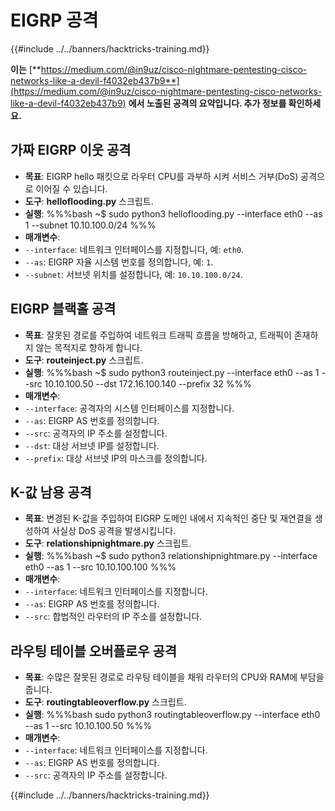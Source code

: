 # EIGRP 공격

{{#include ../../banners/hacktricks-training.md}}

**이는** [**https://medium.com/@in9uz/cisco-nightmare-pentesting-cisco-networks-like-a-devil-f4032eb437b9**](https://medium.com/@in9uz/cisco-nightmare-pentesting-cisco-networks-like-a-devil-f4032eb437b9) **에서 노출된 공격의 요약입니다. 추가 정보를 확인하세요.**

## **가짜 EIGRP 이웃 공격**

- **목표**: EIGRP hello 패킷으로 라우터 CPU를 과부하 시켜 서비스 거부(DoS) 공격으로 이어질 수 있습니다.
- **도구**: **helloflooding.py** 스크립트.
- **실행**:
%%%bash
~$ sudo python3 helloflooding.py --interface eth0 --as 1 --subnet 10.10.100.0/24
%%%
- **매개변수**:
- `--interface`: 네트워크 인터페이스를 지정합니다, 예: `eth0`.
- `--as`: EIGRP 자율 시스템 번호를 정의합니다, 예: `1`.
- `--subnet`: 서브넷 위치를 설정합니다, 예: `10.10.100.0/24`.

## **EIGRP 블랙홀 공격**

- **목표**: 잘못된 경로를 주입하여 네트워크 트래픽 흐름을 방해하고, 트래픽이 존재하지 않는 목적지로 향하게 합니다.
- **도구**: **routeinject.py** 스크립트.
- **실행**:
%%%bash
~$ sudo python3 routeinject.py --interface eth0 --as 1 --src 10.10.100.50 --dst 172.16.100.140 --prefix 32
%%%
- **매개변수**:
- `--interface`: 공격자의 시스템 인터페이스를 지정합니다.
- `--as`: EIGRP AS 번호를 정의합니다.
- `--src`: 공격자의 IP 주소를 설정합니다.
- `--dst`: 대상 서브넷 IP를 설정합니다.
- `--prefix`: 대상 서브넷 IP의 마스크를 정의합니다.

## **K-값 남용 공격**

- **목표**: 변경된 K-값을 주입하여 EIGRP 도메인 내에서 지속적인 중단 및 재연결을 생성하여 사실상 DoS 공격을 발생시킵니다.
- **도구**: **relationshipnightmare.py** 스크립트.
- **실행**:
%%%bash
~$ sudo python3 relationshipnightmare.py --interface eth0 --as 1 --src 10.10.100.100
%%%
- **매개변수**:
- `--interface`: 네트워크 인터페이스를 지정합니다.
- `--as`: EIGRP AS 번호를 정의합니다.
- `--src`: 합법적인 라우터의 IP 주소를 설정합니다.

## **라우팅 테이블 오버플로우 공격**

- **목표**: 수많은 잘못된 경로로 라우팅 테이블을 채워 라우터의 CPU와 RAM에 부담을 줍니다.
- **도구**: **routingtableoverflow.py** 스크립트.
- **실행**:
%%%bash
sudo python3 routingtableoverflow.py --interface eth0 --as 1 --src 10.10.100.50
%%%
- **매개변수**:
- `--interface`: 네트워크 인터페이스를 지정합니다.
- `--as`: EIGRP AS 번호를 정의합니다.
- `--src`: 공격자의 IP 주소를 설정합니다.

{{#include ../../banners/hacktricks-training.md}}
